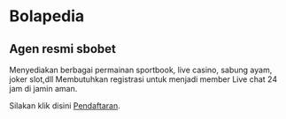# Bolapedia
<h2>Agen resmi sbobet</h2>
Menyediakan berbagai permainan sportbook, live casino, sabung ayam, joker slot,dll
Membutuhkan registrasi untuk menjadi member
Live chat 24 jam di jamin aman.

Silakan klik disini <a href="https://bolapedia.vip/register">Pendaftaran</a>.
